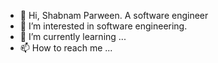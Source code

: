 - 👋 Hi, Shabnam Parween. A software engineer
- 👀 I’m interested in software engineering. 
- 🌱 I’m currently learning ...
- 📫 How to reach me ...

<!---
